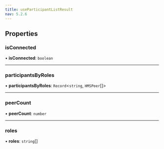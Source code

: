 ```yaml
---
title: useParticipantListResult
nav: 5.2.6
---
```


## Properties

### isConnected

• **isConnected**: `boolean`

___

### participantsByRoles

• **participantsByRoles**: `Record`<`string`, `HMSPeer`[]\>

___

### peerCount

• **peerCount**: `number`

___

### roles

• **roles**: `string`[]
